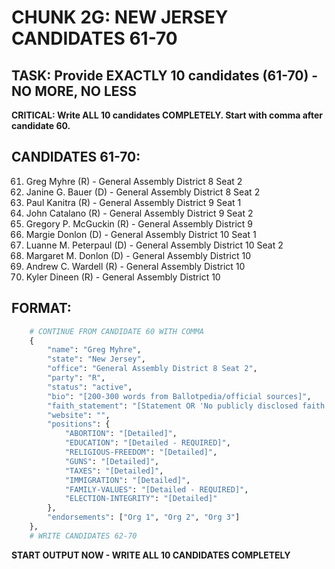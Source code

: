 # CHUNK 2G: NEW JERSEY CANDIDATES 61-70

## TASK: Provide EXACTLY 10 candidates (61-70) - NO MORE, NO LESS

**CRITICAL: Write ALL 10 candidates COMPLETELY. Start with comma after candidate 60.**

## CANDIDATES 61-70:

61. Greg Myhre (R) - General Assembly District 8 Seat 2
62. Janine G. Bauer (D) - General Assembly District 8 Seat 2
63. Paul Kanitra (R) - General Assembly District 9 Seat 1
64. John Catalano (R) - General Assembly District 9 Seat 2
65. Gregory P. McGuckin (R) - General Assembly District 9
66. Margie Donlon (D) - General Assembly District 10 Seat 1
67. Luanne M. Peterpaul (D) - General Assembly District 10 Seat 2
68. Margaret M. Donlon (D) - General Assembly District 10
69. Andrew C. Wardell (R) - General Assembly District 10
70. Kyler Dineen (R) - General Assembly District 10

## FORMAT:

```python
    # CONTINUE FROM CANDIDATE 60 WITH COMMA
    {
        "name": "Greg Myhre",
        "state": "New Jersey",
        "office": "General Assembly District 8 Seat 2",
        "party": "R",
        "status": "active",
        "bio": "[200-300 words from Ballotpedia/official sources]",
        "faith_statement": "[Statement OR 'No publicly disclosed faith statement']",
        "website": "",
        "positions": {
            "ABORTION": "[Detailed]",
            "EDUCATION": "[Detailed - REQUIRED]",
            "RELIGIOUS-FREEDOM": "[Detailed]",
            "GUNS": "[Detailed]",
            "TAXES": "[Detailed]",
            "IMMIGRATION": "[Detailed]",
            "FAMILY-VALUES": "[Detailed - REQUIRED]",
            "ELECTION-INTEGRITY": "[Detailed]"
        },
        "endorsements": ["Org 1", "Org 2", "Org 3"]
    },
    # WRITE CANDIDATES 62-70

```



**START OUTPUT NOW - WRITE ALL 10 CANDIDATES COMPLETELY**
